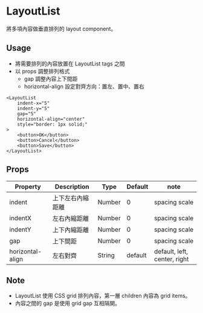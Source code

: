 # LayoutList

將多項內容做垂直排列的 layout component。

<Doc-LayoutListDoc />

## Usage

- 將需要排列的內容放置在 LayoutList tags 之間
- 以 props 調整排列格式
  - gap 調整內容上下間距
  - horizontal-align 設定對齊方向：置左、置中、置右

```vue live
<LayoutList
	indent-x="5"
	indent-y="5"
	gap="5"
	horizontal-align="center"
	style="border: 1px solid;"
>
	<button>OK</button>
	<button>Cancel</button>
	<button>Save</button>
</LayoutList>
```

## Props
| Property | Description | Type | Default | note |
| --- | --- | --- | --- | --- |
| indent | 上下左右內縮距離 | Number | 0 | spacing scale |
| indentX | 左右內縮距離 | Number | 0 | spacing scale |
| indentY | 上下內縮距離 | Number | 0 | spacing scale |
| gap | 上下間距 | Number | 0 | spacing scale |
| horizontal-align | 左右對齊 | String | default | default, left, center, right |

## Note
- LayoutList 使用 CSS grid 排列內容，第一層 children 內容為 grid items。
- 內容之間的 gap 是使用 grid gap 互相隔開。
